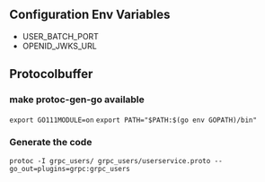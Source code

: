 ## Configuration Env Variables
- USER_BATCH_PORT
- OPENID_JWKS_URL

## Protocolbuffer
### make protoc-gen-go available
`export GO111MODULE=on`
`export PATH="$PATH:$(go env GOPATH)/bin"`

### Generate the code
`protoc -I grpc_users/ grpc_users/userservice.proto --go_out=plugins=grpc:grpc_users`

